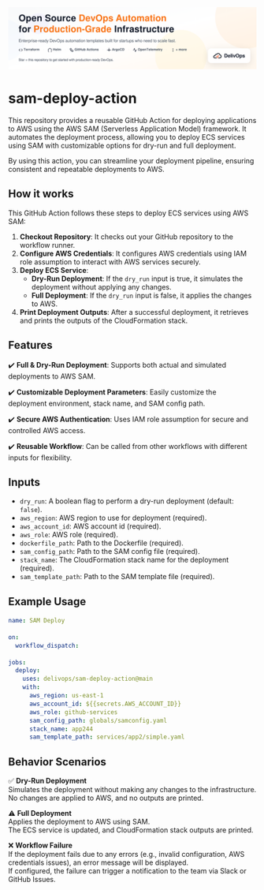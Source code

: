 [![DelivOps banner](https://raw.githubusercontent.com/delivops/.github/main/images/banner.png?raw=true)](https://delivops.com)

# sam-deploy-action

This repository provides a reusable GitHub Action for deploying applications to AWS using the AWS SAM (Serverless Application Model) framework. It automates the deployment process, allowing you to deploy ECS services using SAM with customizable options for dry-run and full deployment.

By using this action, you can streamline your deployment pipeline, ensuring consistent and repeatable deployments to AWS.

## How it works

This GitHub Action follows these steps to deploy ECS services using AWS SAM:

1. **Checkout Repository**: It checks out your GitHub repository to the workflow runner.
2. **Configure AWS Credentials**: It configures AWS credentials using IAM role assumption to interact with AWS services securely.
3. **Deploy ECS Service**:
    - **Dry-Run Deployment**: If the `dry_run` input is true, it simulates the deployment without applying any changes.
    - **Full Deployment**: If the `dry_run` input is false, it applies the changes to AWS.
4. **Print Deployment Outputs**: After a successful deployment, it retrieves and prints the outputs of the CloudFormation stack.

## Features

✔️ **Full & Dry-Run Deployment**: Supports both actual and simulated deployments to AWS SAM.

✔️ **Customizable Deployment Parameters**: Easily customize the deployment environment, stack name, and SAM config path.

✔️ **Secure AWS Authentication**: Uses IAM role assumption for secure and controlled AWS access.

✔️ **Reusable Workflow**: Can be called from other workflows with different inputs for flexibility.

## Inputs

- `dry_run`: A boolean flag to perform a dry-run deployment (default: `false`).
- `aws_region`: AWS region to use for deployment (required).
- `aws_account_id`: AWS account id (required).
- `aws_role`: AWS role (required).
- `dockerfile_path`: Path to the Dockerfile (required).
- `sam_config_path`: Path to the SAM config file (required).
- `stack_name`: The CloudFormation stack name for the deployment (required).
- `sam_template_path`: Path to the SAM template file (required).

## Example Usage

```yaml
name: SAM Deploy

on:
  workflow_dispatch:

jobs:
  deploy:
    uses: delivops/sam-deploy-action@main
    with:
      aws_region: us-east-1
      aws_account_id: ${{secrets.AWS_ACCOUNT_ID}}
      aws_role: github-services
      sam_config_path: globals/samconfig.yaml
      stack_name: app244
      sam_template_path: services/app2/simple.yaml
```

## Behavior Scenarios

✅ **Dry-Run Deployment**  
Simulates the deployment without making any changes to the infrastructure.  
No changes are applied to AWS, and no outputs are printed.

⚠️ **Full Deployment**  
Applies the deployment to AWS using SAM.  
The ECS service is updated, and CloudFormation stack outputs are printed.

❌ **Workflow Failure**  
If the deployment fails due to any errors (e.g., invalid configuration, AWS credentials issues), an error message will be displayed.  
If configured, the failure can trigger a notification to the team via Slack or GitHub Issues.
